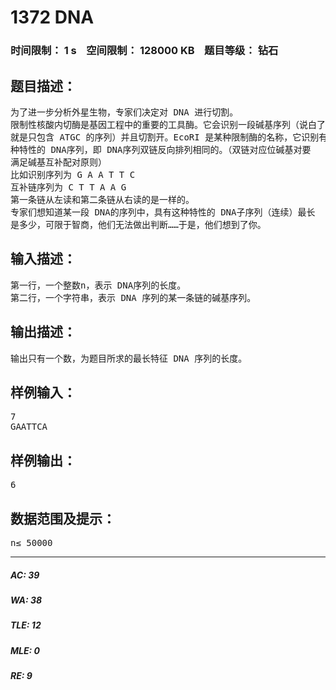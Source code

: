 # 1372 DNA   
### 时间限制： 1 s&nbsp;&nbsp;&nbsp;&nbsp;空间限制： 128000 KB&nbsp;&nbsp;&nbsp;&nbsp;题目等级： 钻石  
## 题目描述：  

<pre>
为了进一步分析外星生物，专家们决定对 DNA 进行切割。  
限制性核酸内切酶是基因工程中的重要的工具酶。它会识别一段碱基序列（说白了  
就是只包含 ATGC 的序列）并且切割开。EcoRI 是某种限制酶的名称，它识别有某  
种特性的 DNA序列，即 DNA序列双链反向排列相同的。（双链对应位碱基对要  
满足碱基互补配对原则）  
比如识别序列为 G A A T T C  
互补链序列为 C T T A A G  
第一条链从左读和第二条链从右读的是一样的。  
专家们想知道某一段 DNA的序列中，具有这种特性的 DNA子序列（连续）最长  
是多少，可限于智商，他们无法做出判断……于是，他们想到了你。
</pre>
  
  
## 输入描述：  

<pre>
第一行，一个整数n，表示 DNA序列的长度。  
第二行，一个字符串，表示 DNA 序列的某一条链的碱基序列。
</pre>
  
  
## 输出描述：  

<pre>
输出只有一个数，为题目所求的最长特征 DNA 序列的长度。
</pre>
  
  
## 样例输入：  

<pre>
7  
GAATTCA
</pre>
  
  
## 样例输出：  

<pre>
6
</pre>
  
  
## 数据范围及提示：  

<pre>
n≤ 50000
</pre>
  
  
***  

##### AC: 39  
##### WA: 38  
##### TLE: 12  
##### MLE: 0  
##### RE: 9  
